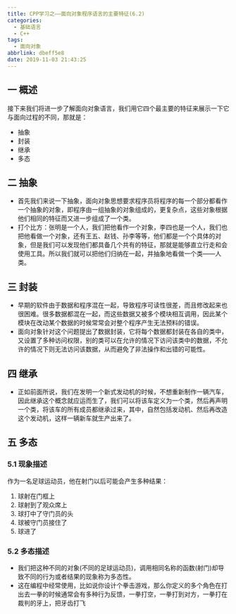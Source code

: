 ```yaml
---
title: CPP学习之——面向对象程序语言的主要特征(6.2)
categories:
  - 基础语言
  - C++
tags:
  - 面向对象
abbrlink: dbeff5e8
date: 2019-11-03 21:43:25
---
```

## 一 概述

接下来我们将进一步了解面向对象语言，我们用它四个最主要的特征来展示一下它与面向过程的不同，那就是：  

- 抽象
- 封装
- 继承
- 多态

<!--more-->

## 二 抽象

* 首先我们来说一下抽象，面向对象思想要求程序员将程序的每一个部分都看作一个抽象的对象，即程序由一组抽象的对象组成的，更复杂点，这些对象根据他们相同的特征而又进一步组成了一个类。
* 打个比方：张明是一个人，我们把他看作一个对象，李四也是一个人，我们也把他看做一个对象，还有王五、赵钱、孙李等等，他们都是一个个具体的对象，但是我们可以发现他们都具备几个共有的特征，那就是能够直立行走和会使用工具。所以我们就可以把他们归纳在一起，并抽象地看做一个类——人类。

## 三 封装

* 早期的软件由于数据和程序混在一起，导致程序可读性很差，而且修改起来也很困难。很多数据都混在一起，而这些数据又被多个模块相互调用，因此某个模块在改动某个数据的时候常常会对整个程序产生无法预料的错误。
* 面向对象针对这个问题提出了数据封装，它将每个数据都封装在各自的类中，又设置了多种访问权限，别的类可以在允许的情况下访问该类中的数据，不允许的情况下则无法访问该数据，从而避免了非法操作和出错的可能性。

## 四 继承

* 正如前面所说，我们在发明一个新式发动机的时候，不想重新制作一辆汽车，因此继承这个概念就应运而生了，我们可以将该车定义为一个类，然后再声明一个类，将该车的所有成员都继承过来，其中，自然包括发动机、然后再改造这个发动机，这样一辆新车就生产出来了。

## 五 多态

### 5.1 现象描述

作为一名足球运动员，他在射门以后可能会产生多种结果：  

1. 球射在门框上
2. 球射到了观众席上
3. 球打中了守门员的头
4. 球被守门员接住了
5. 球进了

### 5.2 多态描述

* 我们把这种不同的对象(不同的足球运动员)，调用相同名称的函数(射门)却导致不同的行为或者结果的现象称为多态性。
* 这在编程中经常使用，比如说你设计个拳击游戏，那么你定义的多个角色在打出去一拳的时候通常会有多种行为反馈，一拳打空，一拳打到对方，一拳打在裁判的牙上，把牙齿打飞